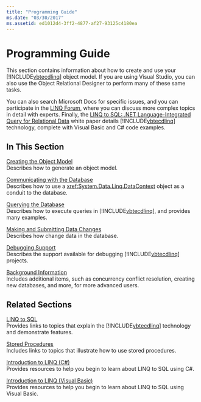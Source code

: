 ```yaml
---
title: "Programming Guide"
ms.date: "03/30/2017"
ms.assetid: ed1012d4-3ff2-4877-af27-93125c4180ea
---
```

# Programming Guide
This section contains information about how to create and use your [!INCLUDE[vbtecdlinq](../../../../../../includes/vbtecdlinq-md.md)] object model. If you are using Visual Studio, you can also use the Object Relational Designer to perform many of these same tasks.  
  
 You can also search Microsoft Docs for specific issues, and you can participate in the [LINQ Forum](https://go.microsoft.com/fwlink/?LinkId=76488), where you can discuss more complex topics in detail with experts. Finally, the [LINQ to SQL: .NET Language-Integrated Query for Relational Data](https://go.microsoft.com/fwlink/?LinkId=93205) white paper details [!INCLUDE[vbtecdlinq](../../../../../../includes/vbtecdlinq-md.md)] technology, complete with Visual Basic and C# code examples.  
  
## In This Section  
 [Creating the Object Model](creating-the-object-model.md)  
 Describes how to generate an object model.  
  
 [Communicating with the Database](communicating-with-the-database.md)  
 Describes how to use a <xref:System.Data.Linq.DataContext> object as a conduit to the database.  
  
 [Querying the Database](querying-the-database.md)  
 Describes how to execute queries in [!INCLUDE[vbtecdlinq](../../../../../../includes/vbtecdlinq-md.md)], and provides many examples.  
  
 [Making and Submitting Data Changes](making-and-submitting-data-changes.md)  
 Describes how change data in the database.  
  
 [Debugging Support](debugging-support.md)  
 Describes the support available for debugging [!INCLUDE[vbtecdlinq](../../../../../../includes/vbtecdlinq-md.md)] projects.  
  
 [Background Information](background-information.md)  
 Includes additional items, such as concurrency conflict resolution, creating new databases, and more, for more advanced users.  
  
## Related Sections  
 [LINQ to SQL](index.md)  
 Provides links to topics that explain the [!INCLUDE[vbtecdlinq](../../../../../../includes/vbtecdlinq-md.md)] technology and demonstrate features.  
  
 [Stored Procedures](stored-procedures.md)  
 Includes links to topics that illustrate how to use stored procedures.  
  
 [Introduction to LINQ (C#)](../../../../../csharp/programming-guide/concepts/linq/index.md)  
 Provides resources to help you begin to learn about LINQ to SQL using C#.

 [Introduction to LINQ (Visual Basic)](../../../../../visual-basic/programming-guide/concepts/linq/introduction-to-linq.md)  
 Provides resources to help you begin to learn about LINQ to SQL using Visual Basic.

